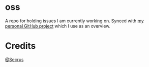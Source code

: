 # oss
A repo for holding issues I am currently working on. Synced with [my personal GitHub project](https://github.com/users/bswck/projects/1) which I use as an overview.

# Credits
[@Secrus](https://github.com/Secrus)
